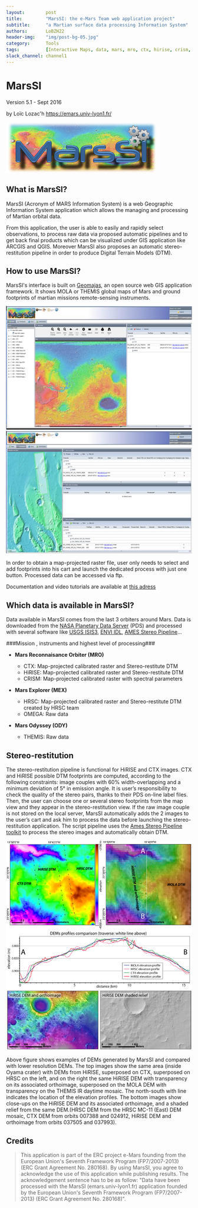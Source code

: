 ```yaml
---
layout:        post
title:         "MarsSI: the e-Mars Team web application project"
subtitle:      "a Martian surface data processing Information System"
authors:       LoBZH22
header-img:    "img/post-bg-05.jpg"
category:      Tools
tags:          [Interactive Maps, data, mars, mro, ctx, hirise, crism, mex, omega, hrsc, ody, themis, image processing, stereo restitution, dtm]
slack_channel: channel1
---
```


MarsSI
======

Version 5.1 - Sept 2016

by Loïc Lozac'h 
<https://emars.univ-lyon1.fr/>

![MarsSI Application](/img/llozach/marssi-logo.png "MarsSI (https://emars.univ-lyon1.fr)")

What is MarsSI?
---------------

MarsSI (Acronym of MARS Information System) is a web Geographic Information System 
application which allows the managing and processing of Martian orbital data. 

From this application, the user is able to easily and rapidly select observations, 
to process raw data via proposed automatic pipelines and to get back final 
products which can be visualized under GIS application like ARCGIS and QGIS. 
Moreover MarsSI also proposes an automatic stereo-restitution pipeline in order 
to produce Digital Terrain Models (DTM). 


How to use MarsSI?
------------------

MarsSI's interface is built on [Geomajas](http://www.geomajas.org/), an open source web GIS 
application framework. It shows MOLA or THEMIS global maps of Mars and ground footprints of 
martian missions remote-sensing instruments.

![MarsSI screenshot](/img/llozach/marssi-screenshots.jpg "MarsSI (https://emars.univ-lyon1.fr)")

In order to obtain a map-projected raster file, user only needs to select and add 
footprints into his cart and launch the dedicated process with just one button. Processed
data can be accessed via ftp.

Documentation and video tutorials are available at [this adress](http://emars.univ-lyon1.fr/ContactUs/About.jsp)


Which data is available in MarsSI?
----------------------------------

Data available in MarsSI comes from the last 3 orbiters around Mars. 
Data is downloaded from the [NASA Planetary Data Server](https://pds.nasa.gov/) (PDS) and processed 
with several software like [USGS ISIS3](https://isis.astrogeology.usgs.gov/), [ENVI IDL](http://www.exelisvis.fr/), [AMES Stereo Pipeline](https://ti.arc.nasa.gov/tech/asr/intelligent-robotics/ngt/stereo/)...

###Mission , instruments and highest level of processing###
* __Mars Reconnaisance Orbiter (MRO)__
	* CTX: Map-projected calibrated raster and Stereo-restitute DTM
	* HiRISE: Map-projected calibrated raster and Stereo-restitute DTM
	* CRISM: Map-projected calibrated raster with spectral parameters

* __Mars Explorer (MEX)__
	* HRSC: Map-projected calibrated raster and Stereo-restitute DTM created by HRSC team
	* OMEGA: Raw data

* __Mars Odyssey (ODY)__
	* THEMIS: Raw data

Stereo-restitution
------------------

The stereo-restitution pipeline is functional for HiRISE and CTX images. CTX and HiRISE possible DTM footprints are computed, according to the following constraints: image couples with 60% width-overlapping and a minimum deviation of 5° in emission angle. It is user’s responsibility to check the quality of the stereo pairs, thanks to their PDS on-line label files. Then, the user can choose one or several stereo footprints from the map view and they appear in the stereo-restitution view. If the raw image couple is not stored on the local server, MarsSI automatically adds the 2 images to the user’s cart and ask him to process the data before launching the stereo-restitution application. The script pipeline uses the [Ames Stereo Pipeline toolkit](https://ti.arc.nasa.gov/tech/asr/intelligent-robotics/ngt/stereo/) to process the stereo images and automatically obtain DTM.

![MarsSI DTMs](/img/llozach/marssi-dtms.jpg)

Above figure shows examples of DEMs generated by MarsSI and compared with lower resolution DEMs. The top images show the same area (inside Oyama crater) with DEMs from HiRISE, superposed on CTX, superposed on HRSC on the left, and on the right the same HiRISE DEM with transparency on its associated orthoimage, superposed on the MOLA DEM with transparency on the THEMIS IR daytime mosaic. The north-south with line indicates the location of the elevation profiles. The bottom images show close-ups on the HiRISE DEM and its associated orthoimage, and a shaded relief from the same DEM.(HRSC DEM from the HRSC MC-11 (East) DEM mosaic, CTX DEM from orbits 007388 and 024912, HiRISE DEM and orthoimage from orbits 037505 and 037993). 

Credits
-------

>This application is part of the ERC project e-Mars founding from the 
>European Union's Seventh Framework Program (FP7/2007-2013) (ERC Grant Agreement No. 280168). 
>By using MarsSI, you agree to acknowledge the use of this application 
>while publishing results. The acknowledgement sentence has to be as follow: 
>"Data have been processed with the MarsSI (emars.univ-lyon1.fr) application 
>founded by the European Union's Seventh Framework Program (FP7/2007-2013) 
>(ERC Grant Agreement No. 280168)". 
